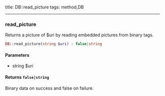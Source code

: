 title: DB::read_picture
tags: method,DB

---

<div class="method">
<h3 class="method-name">read_picture</h3>
<p>Returns a picture of $uri by reading embedded pictures from binary tags.</p>

```php
DB::read_picture(string $uri) : false|string
```

#### Parameters

*  string $uri


#### Returns `false|string`

Binary data on success and false on failure.


</div>